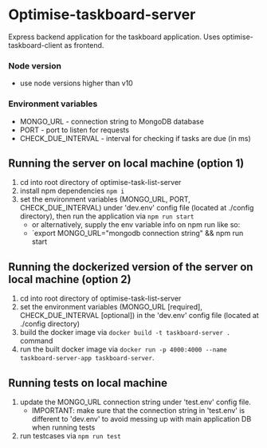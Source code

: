# Optimise-taskboard-server
Express backend application for the taskboard application. Uses optimise-taskboard-client as frontend.

### Node version
- use node versions higher than v10

### Environment variables
- MONGO_URL - connection string to MongoDB database
- PORT - port to listen for requests
- CHECK_DUE_INTERVAL - interval for checking if tasks are due (in ms)

## Running the server on local machine (option 1)
1. cd into root directory of optimise-task-list-server
2. install npm dependencies `npm i`
3. set the environment variables (MONGO_URL, PORT, CHECK_DUE_INTERVAL) under 'dev.env' config file (located at ./config directory), then run the application via `npm run start`
    - or alternatively, supply the env variable info on npm run like so:
    - `export MONGO_URL="mongodb connection string" && npm run start

## Running the dockerized version of the server on local machine (option 2)
1. cd into root directory of optimise-task-list-server
2. set the environment variables (MONGO_URL [required], CHECK_DUE_INTERVAL [optional]) in the 'dev.env' config file (located at ./config directory)
3. build the docker image via `docker build -t taskboard-server .` command
4. run the built docker image via `docker run -p 4000:4000 --name taskboard-server-app taskboard-server`.

## Running tests on local machine
1. update the MONGO_URL connection string under 'test.env' config file.
    - IMPORTANT: make sure that the connection string in 'test.env' is different to 'dev.env' to avoid messing up with main application DB when running tests
2. run testcases via `npm run test`

